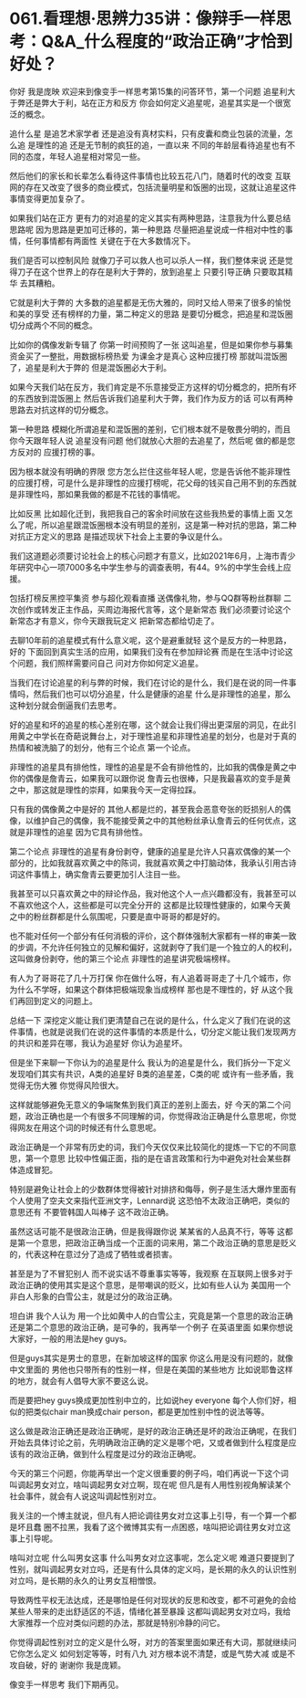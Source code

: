 # 061.看理想·思辨力35讲：像辩手一样思考：Q&A_什么程度的“政治正确”才恰到好处？

你好 我是庞映 欢迎来到像变手一样思考第15集的问答环节，第一个问题 追星利大于弊还是弊大于利，站在正方和反方 你会如何定义追星呢，追星其实是一个很宽泛的概念。

追什么星 是追艺术家学者 还是追没有真材实料，只有皮囊和商业包装的流量，怎么追 是理性的追 还是无节制的疯狂的追，一直以来 不同的年龄层看待追星也有不同的态度，年轻人追星相对常见一些。

然后他们的家长和长辈怎么看待这件事情也比较五花八门，随着时代的改变 互联网的存在又改变了很多的商业模式，包括流量明星和饭圈的出现，这就让追星这件事情变得更加复杂了。

如果我们站在正方 更有力的对追星的定义其实有两种思路，注意我为什么要总结思路呢 因为思路是更加可迁移的，第一种思路 尽量把追星说成一件相对中性的事情，任何事情都有两面性 关键在于在大多数情况下。

我们是否可以控制风险 就像刀子可以救人也可以杀人一样，我们整体来说 还是觉得刀子在这个世界上的存在是利大于弊的，放到追星上 只要引导正确 只要取其精华 去其糟粕。

它就是利大于弊的 大多数的追星都是无伤大雅的，同时又给人带来了很多的愉悦和美的享受 还有榜样的力量，第二种定义的思路 是要切分概念，把追星和混饭圈切分成两个不同的概念。

比如你的偶像发新专辑了 你第一时间预购了一张 这叫追星，但是如果你参与募集资金买了一整批，用数据标榜热爱 为课金才是真心 这种应援打榜 那就叫混饭圈了，追星是利大于弊的 但是混饭圈必大于利。

如果今天我们站在反方，我们肯定是不乐意接受正方这样的切分概念的，把所有坏的东西放到混饭圈上 然后告诉我们追星利大于弊，我们作为反方的话 可以有两种思路去对抗这样的切分概念。

第一种思路 模糊化所谓追星和混饭圈的差别，它们根本就不是敬畏分明的，而且你今天跟年轻人说 追星没有问题 他们就放心大胆的去追星了，然后呢 做的都是您方反对的 应援打榜的事。

因为根本就没有明确的界限 您方怎么拦住这些年轻人呢，您是告诉他不能非理性的应援打榜，可是什么是非理性的应援打榜呢，花父母的钱买自己用不到的东西就是非理性吗，那如果我做的都是不花钱的事情呢。

比如反黑 比如超化迁到，我把我自己的客余时间放在这些我热爱的事情上面 又怎么了呢，所以追星跟混饭圈根本没有明显的差别，这是第一种对抗的思路，第二种对抗正方定义的思路 是描述现状下社会上主要的争议是什么。

我们这道题必须要讨论社会上的核心问题才有意义，比如2021年6月，上海市青少年研究中心一项7000多名中学生参与的调查表明，有44。9%的中学生会线上应援。

包括打榜反黑控平集资 参与超化观看直播 送偶像礼物，参与QQ群等粉丝群聊 二次创作或转发正主作品，买周边海报代言等，这个是新常态 我们必须要讨论这个新常态才有意义，你今天跟我玩定义 把新常态都给切走了。

去聊10年前的追星模式有什么意义呢，这个是避重就轻 这个是反方的一种思路，好的 下面回到真实生活的应用，如果我们没有在参加辩论赛 而是在生活中讨论这个问题，我们照样需要问自己 问对方你如何定义追星。

当我们在讨论追星的利与弊的时候，我们在讨论的是什么，我们是在说的同一件事情吗，然后我们也可以切分追星，什么是健康的追星 什么是非理性的追星，那么这种划分就会倒逼我们去思考。

好的追星和坏的追星的核心差别在哪，这个就会让我们得出更深层的洞见，在此引用黄之中学长在奇葩说舞台上，对于理性追星和非理性追星的划分，也是对于真的热情和被洗脑了的划分，他有三个论点 第一个论点。

非理性的追星具有排他性，理性的追星是不会有排他性的，比如我的偶像是黄之中 你的偶像是詹青云，如果我可以跟你说 詹青云也很棒，只是我最喜欢的变手是黄之中，那这就是理性的崇拜，如果我今天一定得拉踩。

只有我的偶像黄之中是好的 其他人都是烂的，甚至我会恶意夸张的贬损别人的偶像，以维护自己的偶像，我不能接受黄之中的其他粉丝承认詹青云的任何优点，这就是非理性的追星 因为它具有排他性。

第二个论点 非理性的追星有身份剥夺，健康的追星是允许人只喜欢偶像的某一个部分的，比如我就喜欢黄之中的陈词，我就喜欢黄之中打脑动体，我承认引用古诗词这件事情上，确实詹青云要更加引人注目一些。

我甚至可以只喜欢黄之中的辩论作品，我对他这个人一点兴趣都没有，我甚至可以不喜欢他这个人，这些都是可以完全分开的 这都是比较理性健康的，如果今天黄之中的粉丝群都是什么氛围呢，只要是直中哥哥的都是好的。

也不能对任何一个部分有任何消极的评价，这个群体强制大家都有一样的审美一致的步调，不允许任何独立的见解和偏好，这就剥夺了我们是一个独立的人的权利，这叫做身份剥夺，他的第三个论点 非理性的追星讲究极端榜样。

有人为了哥哥花了几十万打保 你在做什么呀，有人追着哥哥走了十几个城市，你为什么不学呀，如果这个群体把极端现象当成榜样 那也是不理性的，好 从这个我们再回到定义的问题上。

总结一下 深挖定义能让我们更清楚自己在说的是什么，什么定义了我们在说的这件事情，也就是说我们在说的这件事情的本质是什么，切分定义能让我们发现两方的共识和差异在哪，我认为追星好 你认为追星坏。

但是坐下来聊一下你认为的追星是什么 我认为的追星是什么，我们拆分一下定义 发现咱们其实有共识，A类的追星好 B类的追星差，C类的呢 或许有一些矛盾，我觉得无伤大雅 你觉得风险很大。

这样就能够避免无意义的争端聚焦到我们真正的差别上面去，好 今天的第二个问题，政治正确也是一个有很多不同理解的词，你觉得政治正确是什么意思呢，你觉得网友在用这个词的时候还有什么意思呢。

政治正确是一个非常有历史的词，我们今天仅仅来比较简化的提炼一下它的不同意思，第一个意思 比较中性偏正面，指的是在语言政策和行为中避免对社会某些群体造成冒犯。

特别是避免让社会上的少数群体觉得被针对排挤和侮辱，例子是生活大爆炸里面有个人使用了空夫文来指代亚洲文字，Lennard说 这恐怕不太政治正确吧，类似的意思还有 不要管韩国人叫棒子 这不政治正确。

虽然这话可能不是很政治正确，但是我得跟你说 某某省的人品真不行，等等 这都是第一个意思，把政治正确当成一个正面的词来用，第二个政治正确的意思是贬义的，代表这种在意过分了造成了牺牲或者损害。

甚至是为了不冒犯别人 而不说实话不尊重事实等等，我观察 在互联网上很多对于政治正确的使用其实是这个意思，是带嘲讽的贬义，比如有些人认为 美国用一个非白人形象的白雪公主，就是过分的政治正确。

坦白讲 我个人认为 用一个比如黄中人的白雪公主，究竟是第一个意思的政治正确还是第二个意思的政治正确，是可争的，我再举一个例子 在英语里面 如果你想说大家好，一般的用法是hey guys。

但是guys其实是男士的意思，在新加坡这样的国家 你这么用是没有问题的，就像中文里面的 男他也只带所有的性别一样，但是在美国的某些地方 比如说耶鲁这样的地方，就会有人倡导大家不要这么说。

而是要把hey guys换成更加性别中立的，比如说hey everyone 每个人你们好，相似的把类似chair man换成chair person，都是更加性别中性的说法等等。

这么做是政治正确还是政治正确呢，是好的政治正确还是坏的政治正确呢，在我们开始去具体讨论之前，先明确政治正确的定义是哪个吧，又或者做到什么程度是应该有的政治正确，做到什么程度是过分的政治正确呢。

今天的第三个问题，你能再举出一个定义很重要的例子吗，咱们再说一下这个词 叫调起男女对立，啥叫调起男女对立啊，现在呢 但凡是有人用性别视角解读某个社会事件，就会有人说这叫调起性别对立。

我关注的一个博主就说，但凡有人把论调往男女对立这事上引导，有一个算一个都是坏且蠢 圈不拉黑，我看了这个微博其实有一点困惑，啥叫把论调往男女对立这事上引导呢。

啥叫对立呢 什么叫男女这事 什么叫男女对立这事呢，怎么定义呢 难道只要提到了性别，就叫调起男女对立吗，还是有什么具体的定义吗，是长期的永久的认识性别对立吗，是长期的永久的让男女互相憎恨。

导致两性平权无法达成，还是哪怕是任何对现状的反思和改变，都不可避免的会给某些人带来的走出舒适区的不适，情绪化甚至暴躁 这都叫调起男女对立吗，我给大家推荐一个应对类似问题的办法，那就是特别冷静的问它。

你觉得调起性别对立的定义是什么呀，对方的答案里面如果还有大词，那就继续问它你怎么定义 如何划定等等，时有八九 对方根本说不清楚，或是气势大减 或是不攻自破，好的 谢谢你 我是庞颖。

像变手一样思考 我们下期再见。